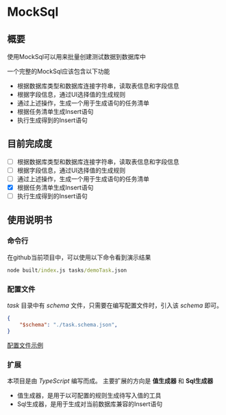 # MockSql

## 概要

使用MockSql可以用来批量创建测试数据到数据库中

一个完整的MockSql应该包含以下功能

* 根据数据库类型和数据库连接字符串，读取表信息和字段信息
* 根据字段信息，通过UI选择值的生成规则
* 通过上述操作，生成一个用于生成语句的任务清单
* 根据任务清单生成Insert语句
* 执行生成得到的Insert语句

## 目前完成度

* [ ] 根据数据库类型和数据库连接字符串，读取表信息和字段信息
* [ ] 根据字段信息，通过UI选择值的生成规则
* [ ] 通过上述操作，生成一个用于生成语句的任务清单
* [x] 根据任务清单生成Insert语句
* [ ] 执行生成得到的Insert语句

## 使用说明书

### 命令行

在github当前项目中，可以使用以下命令看到演示结果

```cmd
node built/index.js tasks/demoTask.json
```

### 配置文件

*task* 目录中有 *schema* 文件，只需要在编写配置文件时，引入该 *schema* 即可。

```json
{
    "$schema": "./task.schema.json",
}
```

[配置文件示例](tasks/demoTask.json)

### 扩展

本项目是由 *TypeScript* 编写而成。
主要扩展的方向是 **值生成器** 和 **Sql生成器**

* 值生成器，是用于以可配置的规则生成待写入值的工具
* Sql生成器，是用于生成对当前数据库兼容的Insert语句